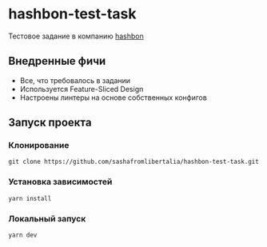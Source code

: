 # hashbon-test-task

Тестовое задание в компанию [hashbon](https://hashbon.com/)

## Внедренные фичи

- Все, что требовалось в задании
- Используется Feature-Sliced Design
- Настроены линтеры на основе собственных конфигов

## Запуск проекта

### Клонирование
```shell
git clone https://github.com/sashafromlibertalia/hashbon-test-task.git
```

### Установка зависимостей
```shell
yarn install
```

### Локальный запуск
```shell
yarn dev
```
